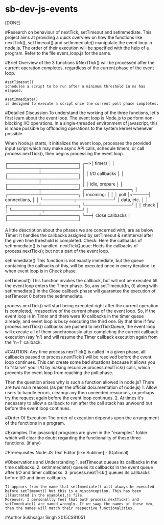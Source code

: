 # sb-dev-js-events
[DONE]

#Research on behaviour of nextTick, setTimeout and setImmediate.
This project aims at providing a quick overview on how the functions like nextTick(), setTimeout() and setImmediate() manipulate the event loop in node js. The order of their execution will be specified with the help of a program. Refer to the file event_loop.js for the same. 

#Brief Overview of the 3 functions
	#NextTick()
	will be processed after the current operation completes, regardless of the current phase of the event loop.

	#setTimeout()
	schedules a script to be run after a minimum threshold in ms has elapsed.

	#setImmediate()
	is designed to execute a script once the current poll phase completes.

#Detailed Discussion
To understand the working of the three functions, let's first learn about the event loop. The event loop is Node.js to perform non-blocking I/O operations. In a single-threaded environment of javascript, this is made possible by offloading operations to the system kernel whenever possible.

When Node.js starts, it initializes the event loop, processes the provided input script which may make async API calls, schedule timers, or call process.nextTick(), then begins processing the event loop.

   ┌───────────────────────┐
┌─>│        timers         │
│  └──────────┬────────────┘
│  ┌──────────┴────────────┐
│  │     I/O callbacks     │
│  └──────────┬────────────┘
│  ┌──────────┴────────────┐
│  │     idle, prepare     │
│  └──────────┬────────────┘      ┌───────────────┐
│  ┌──────────┴────────────┐      │   incoming:   │
│  │         poll          │<─────┤  connections, │
│  └──────────┬────────────┘      │   data, etc.  │
│  ┌──────────┴────────────┐      └───────────────┘
│  │        check          │
│  └──────────┬────────────┘
│  ┌──────────┴────────────┐
└──┤    close callbacks    │
   └───────────────────────┘

A little description about the phases we are concerned with, are as below:
	Timer: It handles the callbacks assigned by setTimeout & setInterval after the given time threshold is completed. 
 	Check: Here the callbacks of setImmediate() is handled. 
	nextTickQueue: Holds the callbacks of process.nextTick(); but not a part of the event loop.

setImmediate() 
This function is not exactly immediate, but the queue containing the callbacks of this, will be executed once in every iteration i.e. when event loop is in Check phase.

setTimeout()
This function invokes the callback, but will not be executed till the event loop enters the Timer phase. So, any setTimeout(fn, 0) along with setImmediate() in the Close callback phase will guarantee the execution of setTimeout 0 before the setImmediate. 

process.nextTick() will start being executed right after the current operation is completed, irrespective of the current phase of the event loop. So, if the event loop is in Timer and there were 10 callbacks in the timer queue already; and event loop is busy executing the third one. By that time if few process.nextTick() callbacks are pushed to nextTickQueue, the event loop will execute all of them synchronously after completing the current callback execution (say 'n') and will resume the Timer callback execution again from the 'n+1' callback.

#CAUTION:
Any time process.nextTick() is called in a given phase, all callbacks passed to process.nextTick() will be resolved before the event loop continues. This can create some bad situations because it allows you to "starve" your I/O by making recursive process.nextTick() calls, which prevents the event loop from reaching the poll phase.

Then the question arises why is such a function allowed in node.js?
There are two main reasons (as per the official documentation of node.js)
	1. Allow users to handle errors, cleanup any then unneeded resources, or perhaps try the request again before the event loop continues.
	2. At times it's necessary to allow a callback to run after the call stack has unwound but before the event loop continues.

#Order Of Execution
The order of execution depends upon the arrangement of the functions in a program.

#Examples
The javascript programs are given in the "examples" folder which will clear the doubt regarding the functionality of these three functions. (if any)

#Prerequisites
Node JS
Text Editor [like Sublime] - (Optional)

#Observations and Understanding
	1. setTimeout queues its callbacks in the time callbacks.
	2. setImmediate() queues its callbacks in the event queue after I/O and timer callbacks.
	3. process.nextTick() queues its callbacks before I/O and timer callbacks.

	It appears from the name that setImmediate() will always be executed before setTimeout() but this is a misconception. This has been illustrated in the example1.js file. 
	Moreover, I personallly feel that both process.nextTick() and setImmediate() are named wrongly. If we swap the names of these two, then the names will match their respective functionalities.

#Author
Sukhsagar Singh
2015CSB1051